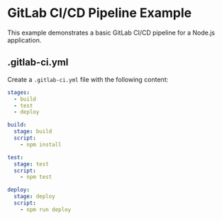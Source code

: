 # GitLab CI/CD Pipeline Example

This example demonstrates a basic GitLab CI/CD pipeline for a Node.js application.

## .gitlab-ci.yml

Create a `.gitlab-ci.yml` file with the following content:

```yaml
stages:
  - build
  - test
  - deploy

build:
  stage: build
  script:
    - npm install

test:
  stage: test
  script:
    - npm test

deploy:
  stage: deploy
  script:
    - npm run deploy
```